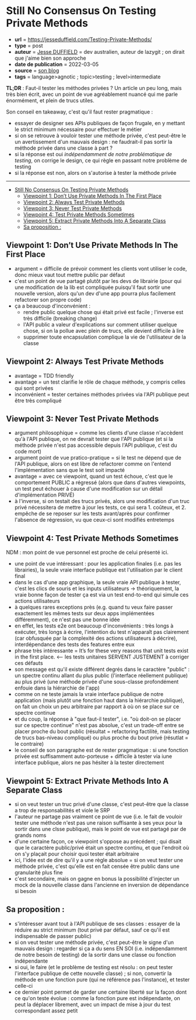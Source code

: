 # Still No Consensus On Testing Private Methods

- **url** = https://jesseduffield.com/Testing-Private-Methods/
- **type** = post
- **auteur** = [Jesse DUFFIELD](https://jesseduffield.com/about/) = dev australien, auteur de lazygit ; on dirait que j'aime bien son approche
- **date de publication** = 2022-03-05
- **source** = [son blog](https://jesseduffield.com/)
- **tags** = language>agnotic ; topic>testing ; level>intermediate


**TL;DR** : Faut-il tester les méthodes privées ? Un article un peu long, mais très bien écrit, avec un point de vue agréablement nuancé qui me parle énormément, et plein de trucs utiles.

Son conseil en takeaway, c'est qu'il faut rester pragmatique :

- essayer de designer ses APIs publiques de façon frugale, en y mettant le strict minimum nécessaire pour effectuer le métier
- si on se retrouve à vouloir tester une méthode privée, c'est peut-être le un avertissement d'un mauvais design : ne faudrait-il pas sortir la méthode privée dans une classe à part ?
- si la réponse est oui _indépendamment de notre problématique de testing_, on corrige le design, ce qui règle en passant notre problème de testing
- si la réponse est non, alors on s'autorise à tester la méthode privée

----

* [Still No Consensus On Testing Private Methods](#still-no-consensus-on-testing-private-methods)
   * [Viewpoint 1: Don’t Use Private Methods In The First Place](#viewpoint-1-dont-use-private-methods-in-the-first-place)
   * [Viewpoint 2: Always Test Private Methods](#viewpoint-2-always-test-private-methods)
   * [Viewpoint 3: Never Test Private Methods](#viewpoint-3-never-test-private-methods)
   * [Viewpoint 4: Test Private Methods Sometimes](#viewpoint-4-test-private-methods-sometimes)
   * [Viewpoint 5: Extract Private Methods Into A Separate Class](#viewpoint-5-extract-private-methods-into-a-separate-class)
   * [Sa proposition :](#sa-proposition-)


## Viewpoint 1: Don’t Use Private Methods In The First Place

- argument = difficile de prévoir comment les clients vont utiliser le code, donc mieux vaut tout mettre public par défaut
- c'est un point de vue partagé plutôt par les devs de librairie (pour qui une modification de la lib est compliquée puisqu'il faut sortir une nouvelle version, alors qu'un dev d'une app pourra plus facilement refactorer son propre code)
- ça a beaucoup d'inconvénient :
    - rendre public quelque chose qui était privé est facile ; l'inverse est très difficile (breaking change)
    - l'API public a valeur d'explications sur comment utiliser quelque chose, si on la pollue avec plein de trucs, elle devient difficile à lire
    - supprimer toute encapsulation complique la vie de l'utilisateur de la classe

## Viewpoint 2: Always Test Private Methods

- avantage = TDD friendly
- avantage = un test clarifie le rôle de chaque méthode, y compris celles qui sont privées
- inconvénient = tester certaines méthodes privées via l'API publique peut être très compliqué

## Viewpoint 3: Never Test Private Methods

- argument philosophique = comme les clients d'une classe n'accèdent qu'à l'API publique, on ne devrait tester que l'API publique (et si la méthode privée n'est pas accessible depuis l'API publique, c'est du code mort)
- argument point de vue pratico-pratique = si le test ne dépend que de l'API publique, alors on est libre de refactorer comme on l'entend l'implémentation sans que le test soit impacté
- avantage = avec ce viewpoint, quand un test échoue, c'est que le comportement PUBLIC a régressé (alors que dans d'autres viewpoints, un test peut échouer à cause d'une modification sur un détail d'implémentation PRIVÉ)
- à l'inverse, si on testait des trucs privés, alors une modification d'un truc privé nécessitera de mettre à jour les tests, ce qui sera 1. coûteux, et 2. empêche de se reposer sur les tests avant/après pour confirmer l'absence de régression, vu que ceux-ci sont modifiés entretemps

## Viewpoint 4: Test Private Methods Sometimes

NDM : mon point de vue personnel est proche de celui présenté ici.

- une point de vue intéressant : pour les application finales (i.e. pas les librairies), la seule vraie interface publique est l'utilisation par le client final
- dans le cas d'une app graphique, la seule vraie API publique à tester, c'est les clics de souris et les inputs utilisateurs -> théoriquement, la vraie bonne façon de tester ça est via un test end-to-end qui simule ces actions utilisateurs
- à quelques rares exceptions près (e.g. quand tu veux faire passer exactement les mêmes tests sur deux apps implémentées différemment), ce n'est pas une bonne idée
- en effet, les tests e2e ont beaucoup d'inconvénients : très longs à exécuter, très longs à écrire, l'intention du test n'apparaît pas clairement (car obfusquée par la complexité des actions utilisateurs à décrire), interdépendance des tests des features entre eux
- phrase très intéressante = It’s for these very reasons that unit tests exist in the first place.  <-- les tests unitaires SERVENT JUSTEMENT à corriger ces défauts
- son message est qu'il existe différent degrés dans le caractère "public" : un spectre continu allant du plus public (l'interface réellement publique) au plus privé (une méthode privée d'une sous-classe profondément enfouie dans la hiérarchie de l'app)
- comme on ne teste jamais la vraie interface publique de notre application (mais plutôt une fonction haut dans la hiérarchie publique), on fait un choix un peu arbitraire par rapport à où on se place sur ce spectre continue
- et du coup, la réponse à "que faut-il tester", i.e. "où doit-on se placer sur ce spectre continue" n'est pas absolue, c'est un trade-off entre se placer proche du bout public (résultat = refactoring factilité, mais testing de trucs bas-niveau compliqué) ou plus proche du bout privé (résutlat = le contraire)
- le conseil de son paragraphe est de rester pragmatique : si une fonction privée est suffisamment auto-porteuse + difficile à tester via iune interface publique, alors ne pas hésiter à la tester directement

## Viewpoint 5: Extract Private Methods Into A Separate Class

- si on veut tester un truc privé d'une classe, c'est peut-être que la classe a trop de responsabilités et viole le SRP
- l'auteur ne partage pas vraiment ce point de vue (i.e. le fait de vouloir tester une méthode n'est pas une raison suffisante à ses yeux pour la sortir dans une clsse publique), mais le point de vue est partagé par de grands noms
- d'une certaine façon, ce viewpoint s'oppose au précédent ; qui disait que le caractère public/privé était un spectre continu, et que l'endroit où on s'y plaçait pour choisir quoi tester était arbitraire
- ici, l'idée est de dire qu'il y a une règle absolue = si on veut tester une méthode privée, c'est qu'elle est en fait censée être public dans une granularité plus fine
- c'est secondaire, mais on gagne en bonus la possibilité d'injecter un mock de la nouvelle classe dans l'ancienne en inversion de dépendance si besoin

## Sa proposition :

- s'intéresser avant tout à l'API publique de ses classes : essayer de la réduire au strict minimum (tout privé par défaut, sauf ce qu'il est indispensable de passer public)
- si on veut tester une méthode privée, c'est peut-être le signe d'un mauvais design : regarder si ça a du sens EN SOI (i.e. indépendamment de notre besoin de testing) de la sortir dans une classe ou fonction indépendante
- si oui, le faire (et le problème de testing est résolu : on peut tester l'interface publique de cette nouvelle classe) ; si non, convertir la méthode en une fonction pure (qui ne référence pas l'instance), et tester celle-ci
- ce dernier point permet de garder une certaine liberté sur la façon dont ce qu'on teste évolue : comme la fonction pure est indépendante, on peut la déplacer librement, avec un impact de mise à jour du test correspondant assez petit

